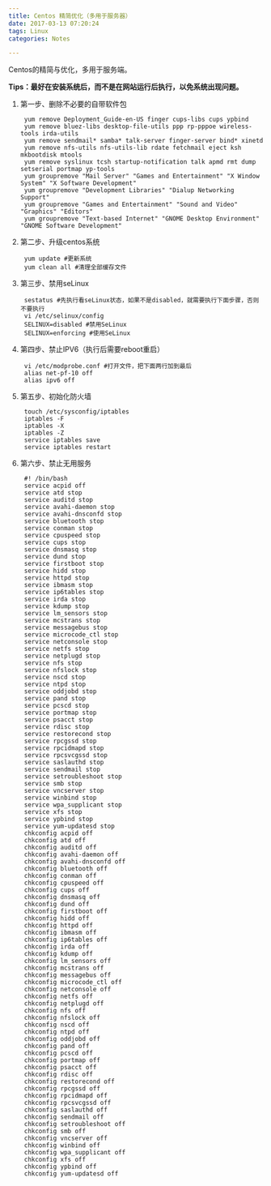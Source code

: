 ```yaml
---
title: Centos 精简优化（多用于服务器）
date: 2017-03-13 07:20:24
tags: Linux
categories: Notes

---
```


Centos的精简与优化，多用于服务端。

<!-- more -->


**Tips：最好在安装系统后，而不是在网站运行后执行，以免系统出现问题。**

1. 第一步、删除不必要的自带软件包


    	yum remove Deployment_Guide-en-US finger cups-libs cups ypbind
    	yum remove bluez-libs desktop-file-utils ppp rp-pppoe wireless-tools irda-utils
    	yum remove sendmail* samba* talk-server finger-server bind* xinetd
    	yum remove nfs-utils nfs-utils-lib rdate fetchmail eject ksh mkbootdisk mtools
    	yum remove syslinux tcsh startup-notification talk apmd rmt dump setserial portmap yp-tools
    	yum groupremove "Mail Server" "Games and Entertainment" "X Window System" "X Software Development"
    	yum groupremove "Development Libraries" "Dialup Networking Support"
    	yum groupremove "Games and Entertainment" "Sound and Video" "Graphics" "Editors"
    	yum groupremove "Text-based Internet" "GNOME Desktop Environment" "GNOME Software Development"

2. 第二步、升级centos系统
    

    	yum update #更新系统
    	yum clean all #清理全部缓存文件
    
3. 第三步、禁用seLinux


    	sestatus #先执行看seLinux状态，如果不是disabled，就需要执行下面步骤，否则不要执行
    	vi /etc/selinux/config
    	SELINUX=disabled #禁用SeLinux
    	SELINUX=enforcing #使用SeLinux
    
4. 第四步、禁止IPV6（执行后需要reboot重启）


    	vi /etc/modprobe.conf #打开文件，把下面两行加到最后
    	alias net-pf-10 off
    	alias ipv6 off
    
5. 第五步、初始化防火墙


    	touch /etc/sysconfig/iptables
    	iptables -F
    	iptables -X
    	iptables -Z
    	service iptables save
    	service iptables restart
    
6. 第六步、禁止无用服务


    	#! /bin/bash
    	service acpid off
    	service atd stop
    	service auditd stop
    	service avahi-daemon stop
    	service avahi-dnsconfd stop
    	service bluetooth stop
    	service conman stop
    	service cpuspeed stop
    	service cups stop
    	service dnsmasq stop
    	service dund stop
    	service firstboot stop
    	service hidd stop
    	service httpd stop
    	service ibmasm stop
    	service ip6tables stop
    	service irda stop
    	service kdump stop
    	service lm_sensors stop
    	service mcstrans stop
    	service messagebus stop
    	service microcode_ctl stop
    	service netconsole stop
    	service netfs stop
    	service netplugd stop
    	service nfs stop
    	service nfslock stop
    	service nscd stop
    	service ntpd stop
    	service oddjobd stop
    	service pand stop
    	service pcscd stop
    	service portmap stop
    	service psacct stop
    	service rdisc stop
    	service restorecond stop
    	service rpcgssd stop
    	service rpcidmapd stop
    	service rpcsvcgssd stop
    	service saslauthd stop
    	service sendmail stop
    	service setroubleshoot stop
    	service smb stop
    	service vncserver stop
    	service winbind stop
    	service wpa_supplicant stop
    	service xfs stop
    	service ypbind stop
    	service yum-updatesd stop
    	chkconfig acpid off
    	chkconfig atd off
    	chkconfig auditd off
    	chkconfig avahi-daemon off
    	chkconfig avahi-dnsconfd off
    	chkconfig bluetooth off
    	chkconfig conman off
    	chkconfig cpuspeed off
    	chkconfig cups off
    	chkconfig dnsmasq off
    	chkconfig dund off
    	chkconfig firstboot off
    	chkconfig hidd off
    	chkconfig httpd off
    	chkconfig ibmasm off
    	chkconfig ip6tables off
    	chkconfig irda off
    	chkconfig kdump off
    	chkconfig lm_sensors off
    	chkconfig mcstrans off
    	chkconfig messagebus off
    	chkconfig microcode_ctl off
    	chkconfig netconsole off
    	chkconfig netfs off
    	chkconfig netplugd off
    	chkconfig nfs off
    	chkconfig nfslock off
    	chkconfig nscd off
    	chkconfig ntpd off
    	chkconfig oddjobd off
    	chkconfig pand off
    	chkconfig pcscd off
    	chkconfig portmap off
    	chkconfig psacct off
    	chkconfig rdisc off
    	chkconfig restorecond off
    	chkconfig rpcgssd off
    	chkconfig rpcidmapd off
    	chkconfig rpcsvcgssd off
    	chkconfig saslauthd off
    	chkconfig sendmail off
    	chkconfig setroubleshoot off
    	chkconfig smb off
    	chkconfig vncserver off
    	chkconfig winbind off
    	chkconfig wpa_supplicant off
    	chkconfig xfs off
    	chkconfig ypbind off
    	chkconfig yum-updatesd off
